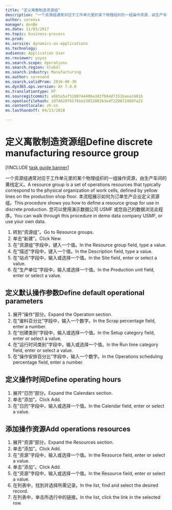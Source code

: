 ```yaml
--- 
title: "定义离散制造资源组"
description: "一个资源组通常对应于工作单元里的某个物理组织的一组操作资源，由生产车间的黄线定义。"
author: sorenva
manager: AnnBe
ms.date: 11/03/2017
ms.topic: business-process
ms.prod: 
ms.service: dynamics-ax-applications
ms.technology: 
audience: Application User
ms.reviewer: yuyus
ms.search.scope: Operations
ms.search.region: Global
ms.search.industry: Manufacturing
ms.author: sorenand
ms.search.validFrom: 2016-06-30
ms.dyn365.ops.version: AX 7.0.0
ms.translationtype: HT
ms.sourcegitcommit: a8b5a5af5108744406a3d2fb84d7151baea2481b
ms.openlocfilehash: 2d74620761f01e2385288263e4f229872460fa21
ms.contentlocale: zh-cn
ms.lasthandoff: 04/13/2018

---
```

# <a name="define-discrete-manufacturing-resource-group"></a><span data-ttu-id="49661-103">定义离散制造资源组</span><span class="sxs-lookup"><span data-stu-id="49661-103">Define discrete manufacturing resource group</span></span>

[!INCLUDE [task guide banner](../../includes/task-guide-banner.md)]

<span data-ttu-id="49661-104">一个资源组通常对应于工作单元里的某个物理组织的一组操作资源，由生产车间的黄线定义。</span><span class="sxs-lookup"><span data-stu-id="49661-104">A resource group is a set of operations resources that typically correspond to the physical organization of work cells, defined by yellow lines on the production shop floor.</span></span> <span data-ttu-id="49661-105">本流程展示如何为订单生产企业定义资源组。</span><span class="sxs-lookup"><span data-stu-id="49661-105">This procedure shows you how to define a resource group for use in discrete production.</span></span> <span data-ttu-id="49661-106">您可以使用演示数据公司 USMF 或您自己的数据浏览此程序。</span><span class="sxs-lookup"><span data-stu-id="49661-106">You can walk through this procedure in demo data company USMF, or use your own data.</span></span>

1. <span data-ttu-id="49661-107">转到“资源组”。</span><span class="sxs-lookup"><span data-stu-id="49661-107">Go to Resource groups.</span></span>
2. <span data-ttu-id="49661-108">单击“新建”。</span><span class="sxs-lookup"><span data-stu-id="49661-108">Click New.</span></span>
3. <span data-ttu-id="49661-109">在“资源组”字段中，键入一个值。</span><span class="sxs-lookup"><span data-stu-id="49661-109">In the Resource group field, type a value.</span></span>
4. <span data-ttu-id="49661-110">在“描述”字段中，键入一个值。</span><span class="sxs-lookup"><span data-stu-id="49661-110">In the Description field, type a value.</span></span>
5. <span data-ttu-id="49661-111">在“站点”字段中，输入或选择一个值。</span><span class="sxs-lookup"><span data-stu-id="49661-111">In the Site field, enter or select a value.</span></span>
6. <span data-ttu-id="49661-112">在“生产单位”字段中，输入或选择一个值。</span><span class="sxs-lookup"><span data-stu-id="49661-112">In the Production unit field, enter or select a value.</span></span>

## <a name="define-default-operational-parameters"></a><span data-ttu-id="49661-113">定义默认操作参数</span><span class="sxs-lookup"><span data-stu-id="49661-113">Define default operational parameters</span></span>
1. <span data-ttu-id="49661-114">展开“操作”部分。</span><span class="sxs-lookup"><span data-stu-id="49661-114">Expand the Operation section.</span></span>
2. <span data-ttu-id="49661-115">在“废料百分比”字段中，输入一个数字。</span><span class="sxs-lookup"><span data-stu-id="49661-115">In the Scrap percentage field, enter a number.</span></span>
3. <span data-ttu-id="49661-116">在“创建类别”字段中，输入或选择一个值。</span><span class="sxs-lookup"><span data-stu-id="49661-116">In the Setup category field, enter or select a value.</span></span>
4. <span data-ttu-id="49661-117">在“运行时间类别”字段中，输入或选择一个值。</span><span class="sxs-lookup"><span data-stu-id="49661-117">In the Run time category field, enter or select a value.</span></span>
5. <span data-ttu-id="49661-118">在“操作安排百分比”字段中，输入一个数字。</span><span class="sxs-lookup"><span data-stu-id="49661-118">In the Operations scheduling percentage field, enter a number.</span></span>

## <a name="define-operating-hours"></a><span data-ttu-id="49661-119">定义操作时间</span><span class="sxs-lookup"><span data-stu-id="49661-119">Define operating hours</span></span>
1. <span data-ttu-id="49661-120">展开“日历”部分。</span><span class="sxs-lookup"><span data-stu-id="49661-120">Expand the Calendars section.</span></span>
2. <span data-ttu-id="49661-121">单击“添加”。</span><span class="sxs-lookup"><span data-stu-id="49661-121">Click Add.</span></span>
3. <span data-ttu-id="49661-122">在“日历”字段中，输入或选择一个值。</span><span class="sxs-lookup"><span data-stu-id="49661-122">In the Calendar field, enter or select a value.</span></span>

## <a name="add-operations-resources"></a><span data-ttu-id="49661-123">添加操作资源</span><span class="sxs-lookup"><span data-stu-id="49661-123">Add operations resources</span></span>
1. <span data-ttu-id="49661-124">展开“资源”部分。</span><span class="sxs-lookup"><span data-stu-id="49661-124">Expand the Resources section.</span></span>
2. <span data-ttu-id="49661-125">单击“添加”。</span><span class="sxs-lookup"><span data-stu-id="49661-125">Click Add.</span></span>
3. <span data-ttu-id="49661-126">在“资源”字段中，输入或选择一个值。</span><span class="sxs-lookup"><span data-stu-id="49661-126">In the Resource field, enter or select a value.</span></span>
4. <span data-ttu-id="49661-127">单击“添加”。</span><span class="sxs-lookup"><span data-stu-id="49661-127">Click Add.</span></span>
5. <span data-ttu-id="49661-128">在“资源”字段中，输入或选择一个值。</span><span class="sxs-lookup"><span data-stu-id="49661-128">In the Resource field, enter or select a value.</span></span>
6. <span data-ttu-id="49661-129">在列表中，找到并选择所需记录。</span><span class="sxs-lookup"><span data-stu-id="49661-129">In the list, find and select the desired record.</span></span>
7. <span data-ttu-id="49661-130">在列表中，单击所选行中的链接。</span><span class="sxs-lookup"><span data-stu-id="49661-130">In the list, click the link in the selected row.</span></span>


